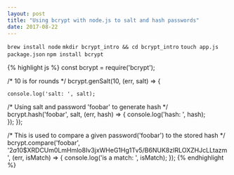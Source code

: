 ```yaml
---
layout: post
title: "Using bcrypt with node.js to salt and hash passwords"
date: 2017-08-22
---
```

`brew install node`
`mkdir bcrypt_intro && cd bcrypt_intro`
`touch app.js package.json`
`npm install bcrypt`

{% highlight js %}
  const bcrypt = require('bcrypt');
  
  /*  10 is for rounds */
  bcrypt.genSalt(10, (err, salt) => {

    console.log('salt: ', salt);

   /* Using salt and password 'foobar' to generate hash */
    bcrypt.hash('foobar', salt, (err, hash) => {
      console.log('hash: ', hash);  
    });
  });

  /* This is used to compare a given password('foobar') to the stored hash */
  bcrypt.compare('foobar', '$2a$10$XRDCUm0LmHmlo8Iv3jxWHeG1Hg1Tv5/B6NUK8zIRLOXZHJcLLtazm', (err, isMatch) => {
    console.log('is a match: ', isMatch);
  });
{% endhighlight %}
